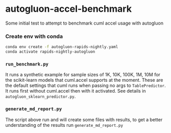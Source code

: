 # autogluon-accel-benchmark
Some initial test to attempt to benchmark cuml accel usage with autogluon

### Create env with conda

```bash
conda env create -f autogluon-rapids-nightly.yaml
conda activate rapids-nightly-autogluon
```

### `run_benchmark.py`

It runs a synthetic example for sample sizes of 1K, 10K, 100K, 1M, 10M for the
scikit-learn models that cuml.accel supports at the moment. These are the 
default settings that cuml runs when passing no args to `TablePredictor`. It runs first without cuml.accel then with it activated. See details in `autogluon_sklearn_predictor.py`. 

### `generate_md_report.py`

The script above run and will create some files with results, to get a better understanding of the results run `generate_md_report.py`



